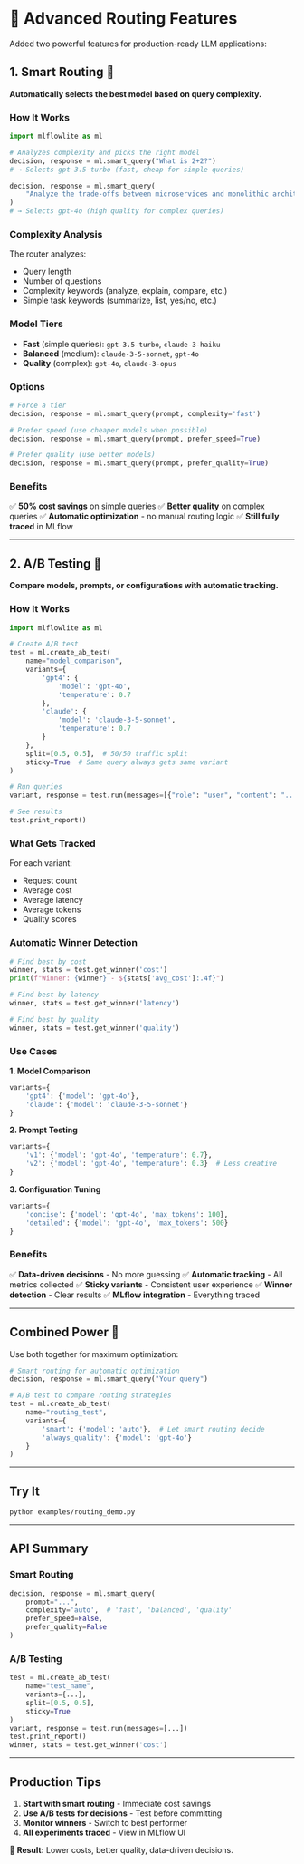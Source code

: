 # 🎯 Advanced Routing Features

Added two powerful features for production-ready LLM applications:

## 1. Smart Routing 🧠

**Automatically selects the best model based on query complexity.**

### How It Works

```python
import mlflowlite as ml

# Analyzes complexity and picks the right model
decision, response = ml.smart_query("What is 2+2?")
# → Selects gpt-3.5-turbo (fast, cheap for simple queries)

decision, response = ml.smart_query(
    "Analyze the trade-offs between microservices and monolithic architectures..."
)
# → Selects gpt-4o (high quality for complex queries)
```

### Complexity Analysis

The router analyzes:
- Query length
- Number of questions
- Complexity keywords (analyze, explain, compare, etc.)
- Simple task keywords (summarize, list, yes/no, etc.)

### Model Tiers

- **Fast** (simple queries): `gpt-3.5-turbo`, `claude-3-haiku`
- **Balanced** (medium): `claude-3-5-sonnet`, `gpt-4o`
- **Quality** (complex): `gpt-4o`, `claude-3-opus`

### Options

```python
# Force a tier
decision, response = ml.smart_query(prompt, complexity='fast')

# Prefer speed (use cheaper models when possible)
decision, response = ml.smart_query(prompt, prefer_speed=True)

# Prefer quality (use better models)
decision, response = ml.smart_query(prompt, prefer_quality=True)
```

### Benefits

✅ **50% cost savings** on simple queries
✅ **Better quality** on complex queries
✅ **Automatic optimization** - no manual routing logic
✅ **Still fully traced** in MLflow

---

## 2. A/B Testing 🧪

**Compare models, prompts, or configurations with automatic tracking.**

### How It Works

```python
import mlflowlite as ml

# Create A/B test
test = ml.create_ab_test(
    name="model_comparison",
    variants={
        'gpt4': {
            'model': 'gpt-4o',
            'temperature': 0.7
        },
        'claude': {
            'model': 'claude-3-5-sonnet',
            'temperature': 0.7
        }
    },
    split=[0.5, 0.5],  # 50/50 traffic split
    sticky=True  # Same query always gets same variant
)

# Run queries
variant, response = test.run(messages=[{"role": "user", "content": "..."}])

# See results
test.print_report()
```

### What Gets Tracked

For each variant:
- Request count
- Average cost
- Average latency
- Average tokens
- Quality scores

### Automatic Winner Detection

```python
# Find best by cost
winner, stats = test.get_winner('cost')
print(f"Winner: {winner} - ${stats['avg_cost']:.4f}")

# Find best by latency
winner, stats = test.get_winner('latency')

# Find best by quality
winner, stats = test.get_winner('quality')
```

### Use Cases

**1. Model Comparison**
```python
variants={
    'gpt4': {'model': 'gpt-4o'},
    'claude': {'model': 'claude-3-5-sonnet'}
}
```

**2. Prompt Testing**
```python
variants={
    'v1': {'model': 'gpt-4o', 'temperature': 0.7},
    'v2': {'model': 'gpt-4o', 'temperature': 0.3}  # Less creative
}
```

**3. Configuration Tuning**
```python
variants={
    'concise': {'model': 'gpt-4o', 'max_tokens': 100},
    'detailed': {'model': 'gpt-4o', 'max_tokens': 500}
}
```

### Benefits

✅ **Data-driven decisions** - No more guessing
✅ **Automatic tracking** - All metrics collected
✅ **Sticky variants** - Consistent user experience
✅ **Winner detection** - Clear results
✅ **MLflow integration** - Everything traced

---

## Combined Power 💪

Use both together for maximum optimization:

```python
# Smart routing for automatic optimization
decision, response = ml.smart_query("Your query")

# A/B test to compare routing strategies
test = ml.create_ab_test(
    name="routing_test",
    variants={
        'smart': {'model': 'auto'},  # Let smart routing decide
        'always_quality': {'model': 'gpt-4o'}
    }
)
```

---

## Try It

```bash
python examples/routing_demo.py
```

---

## API Summary

### Smart Routing
```python
decision, response = ml.smart_query(
    prompt="...",
    complexity='auto',  # 'fast', 'balanced', 'quality'
    prefer_speed=False,
    prefer_quality=False
)
```

### A/B Testing
```python
test = ml.create_ab_test(
    name="test_name",
    variants={...},
    split=[0.5, 0.5],
    sticky=True
)
variant, response = test.run(messages=[...])
test.print_report()
winner, stats = test.get_winner('cost')
```

---

## Production Tips

1. **Start with smart routing** - Immediate cost savings
2. **Use A/B tests for decisions** - Test before committing
3. **Monitor winners** - Switch to best performer
4. **All experiments traced** - View in MLflow UI

🚀 **Result:** Lower costs, better quality, data-driven decisions.
